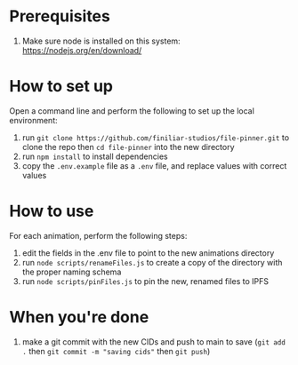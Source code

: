 # Prerequisites

1. Make sure node is installed on this system: https://nodejs.org/en/download/

# How to set up
Open a command line and perform the following to set up the local environment:

1. run `git clone https://github.com/finiliar-studios/file-pinner.git` to clone the repo then `cd file-pinner` into the new directory
2. run `npm install` to install dependencies
3. copy the `.env.example` file as a `.env` file, and replace values with correct values

# How to use
For each animation, perform the following steps:
1. edit the fields in the .env file to point to the new animations directory
2. run `node scripts/renameFiles.js` to create a copy of the directory with the proper naming schema
3. run `node scripts/pinFiles.js` to pin the new, renamed files to IPFS

# When you're done
1. make a git commit with the new CIDs and push to main to save (`git add .` then `git commit -m "saving cids"` then `git push`)